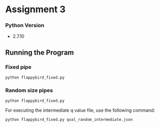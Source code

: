 # Assignment 3

### Python Version

* 2.7.10

## Running the Program

### Fixed pipe

```
python flappybird_fixed.py
```

### Random size pipes

```
python flappybird_fixed.py
```
For executing the intermediate q value file, use the following command:

```
python flappybird_fixed.py qval_random_intermediate.json
```

